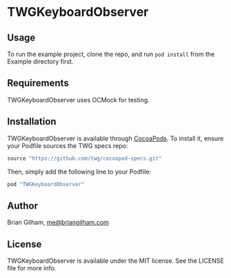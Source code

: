 # TWGKeyboardObserver

## Usage

To run the example project, clone the repo, and run `pod install` from the Example directory first.

## Requirements

TWGKeyboardObserver uses OCMock for testing.

## Installation

TWGKeyboardObserver is available through [CocoaPods](http://cocoapods.org). To install
it, ensure your Podfile sources the TWG specs repo:

```ruby
source "https://github.com/twg/cocoapod-specs.git"
```

Then, simply add the following line to your Podfile:

```ruby
pod "TWGKeyboardObserver"
```

## Author

Brian Gilham, me@briangilham.com

## License

TWGKeyboardObserver is available under the MIT license. See the LICENSE file for more info.
